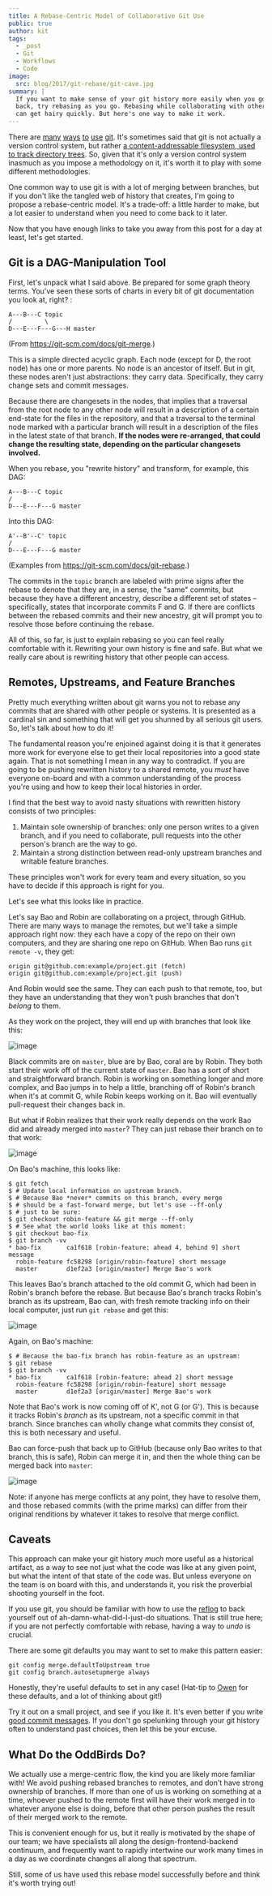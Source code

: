 ```yaml
---
title: A Rebase-Centric Model of Collaborative Git Use
public: true
author: kit
tags:
  - _post
  - Git
  - Workflows
  - Code
image:
  src: blog/2017/git-rebase/git-cave.jpg
summary: |
  If you want to make sense of your git history more easily when you go
  back, try rebasing as you go. Rebasing while collaborating with others
  can get hairy quickly. But here's one way to make it work.
---
```


There are [many][] [ways][] [to][] [use][] [git]. It's sometimes said
that git is not actually a version control system, but rather [a
content-addressable filesystem, used to track directory trees]. So,
given that it's only a version control system inasmuch as you impose a
methodology on it, it's worth it to play with some different
methodologies.

One common way to use git is with a lot of merging between branches, but
if you don't like the tangled web of history that creates, I'm going to
propose a rebase-centric model. It's a trade-off: a little harder to
make, but a lot easier to understand when you need to come back to it
later.

Now that you have enough links to take you away from this post for a day
at least, let's get started.

  [many]: https://grimoire.ca/git/pull-request-workflow
  [ways]: http://nvie.com/posts/a-successful-git-branching-model/
  [to]: https://www.atlassian.com/git/tutorials/comparing-workflows/centralized-workflow
  [use]: https://git-scm.com/book/en/v2/Git-Branching-Branching-Workflows
  [git]: http://blog.endpoint.com/2014/05/git-workflows-that-work.html
  [a content-addressable filesystem, used to track directory trees]: http://marc.info/?l=linux-kernel&m=111293537202443

## Git is a DAG-Manipulation Tool

First, let's unpack what I said above. Be prepared for some graph theory
terms. You've seen these sorts of charts in every bit of git
documentation you look at, right? :

    A---B---C topic
    /         \
    D---E---F---G---H master

(From <https://git-scm.com/docs/git-merge>.)

This is a simple directed acyclic graph. Each node (except for D, the
root node) has one or more parents. No node is an ancestor of itself.
But in git, these nodes aren't just abstractions: they carry data.
Specifically, they carry change sets and commit messages.

Because there are changesets in the nodes, that implies that a traversal
from the root node to any other node will result in a description of a
certain end-state for the files in the repository, and that a traversal
to the terminal node marked with a particular branch will result in a
description of the files in the latest state of that branch. **If the
nodes were re-arranged, that could change the resulting state, depending
on the particular changesets involved.**

When you rebase, you "rewrite history" and transform, for example, this
DAG:

    A---B---C topic
    /
    D---E---F---G master

Into this DAG:

    A'--B'--C' topic
    /
    D---E---F---G master

(Examples from <https://git-scm.com/docs/git-rebase>.)

The commits in the `topic` branch are labeled with prime signs after the
rebase to denote that they are, in a sense, the "same" commits, but
because they have a different ancestry, describe a different set of
states – specifically, states that incorporate commits F and G. If there
are conflicts between the rebased commits and their new ancestry, git
will prompt you to resolve those before continuing the rebase.

All of this, so far, is just to explain rebasing so you can feel really
comfortable with it. Rewriting your own history is fine and safe. But
what we really care about is rewriting history that other people can
access.

## Remotes, Upstreams, and Feature Branches

Pretty much everything written about git warns you not to rebase any
commits that are shared with other people or systems. It is presented as
a cardinal sin and something that will get you shunned by all serious
git users. So, let's talk about how to do it!

The fundamental reason you're enjoined against doing it is that it
generates more work for everyone else to get their local repositories
into a good state again. That is not something I mean in any way to
contradict. If you are going to be pushing rewritten history to a shared
remote, you *must* have everyone on-board and with a common
understanding of the process you're using and how to keep their local
histories in order.

I find that the best way to avoid nasty situations with rewritten
history consists of two principles:

1.  Maintain sole ownership of branches: only one person writes to a
    given branch, and if you need to collaborate, pull requests into the
    other person's branch are the way to go.
2.  Maintain a strong distinction between read-only upstream branches
    and writable feature branches.

These principles won't work for every team and every situation, so you
have to decide if this approach is right for you.

Let's see what this looks like in practice.

Let's say Bao and Robin are collaborating on a project, through GitHub.
There are many ways to manage the remotes, but we'll take a simple
approach right now: they each have a copy of the repo on their own
computers, and they are sharing one repo on GitHub. When Bao runs
`git remote -v`, they get:

    origin git@github.com:example/project.git (fetch)
    origin git@github.com:example/project.git (push)

And Robin would see the same. They can each push to that remote, too,
but they have an understanding that they won't push branches that don't
*belong* to them.

As they work on the project, they will end up with branches that look
like this:

<img src="/static/images/blog/2017/git-rebase/fig_01.png" class="align-center" alt="image" />

Black commits are on `master`, blue are by Bao, coral are by Robin. They
both start their work off of the current state of `master`. Bao has a
sort of short and straightforward branch. Robin is working on something
longer and more complex, and Bao jumps in to help a little, branching
off of Robin's branch when it's at commit G, while Robin keeps working
on it. Bao will eventually pull-request their changes back in.

But what if Robin realizes that their work really depends on the work
Bao did and already merged into `master`? They can just rebase their
branch on to that work:

<img src="/static/images/blog/2017/git-rebase/fig_02.png" class="align-center" alt="image" />

On Bao's machine, this looks like:

    $ git fetch
    $ # Update local information on upstream branch.
    $ # Because Bao *never* commits on this branch, every merge
    $ # should be a fast-forward merge, but let's use --ff-only
    $ # just to be sure:
    $ git checkout robin-feature && git merge --ff-only
    $ # See what the world looks like at this moment:
    $ git checkout bao-fix
    $ git branch -vv
    * bao-fix       ca1f618 [robin-feature: ahead 4, behind 9] short message
      robin-feature fc58298 [origin/robin-feature] short message
      master        d1ef2a3 [origin/master] Merge Bao's work

This leaves Bao's branch attached to the old commit G, which had been in
Robin's branch before the rebase. But because Bao's branch tracks
Robin's branch as its upstream, Bao can, with fresh remote tracking info
on their local computer, just run `git rebase` and get this:

<img src="/static/images/blog/2017/git-rebase/fig_03.png" class="align-center" alt="image" />

Again, on Bao's machine:

    $ # Because the bao-fix branch has robin-feature as an upstream:
    $ git rebase
    $ git branch -vv
    * bao-fix       ca1f618 [robin-feature: ahead 2] short message
      robin-feature fc58298 [origin/robin-feature] short message
      master        d1ef2a3 [origin/master] Merge Bao's work

Note that Bao's work is now coming off of K', not G (or G'). This is
because it tracks Robin's *branch* as its upstream, not a specific
commit in that branch. Since branches can wholly change what commits
they consist of, this is both necessary and useful.

Bao can force-push that back up to GitHub (because only Bao writes to
that branch, this is safe), Robin can merge it in, and then the whole
thing can be merged back into `master`:

<img src="/static/images/blog/2017/git-rebase/fig_04.png" class="align-center" alt="image" />

Note: if anyone has merge conflicts at any point, they have to resolve
them, and those rebased commits (with the prime marks) can differ from
their original renditions by whatever it takes to resolve that merge
conflict.

## Caveats

This approach can make your git history *much* more useful as a
historical artifact, as a way to see not just what the code was like at
any given point, but what the intent of that state of the code was. But
unless everyone on the team is on board with this, and understands it,
you risk the proverbial shooting yourself in the foot.

If you use git, you should be familiar with how to use the [reflog] to
back yourself out of ah-damn-what-did-I-just-do situations. That is
still true here; if you are not perfectly comfortable with rebase,
having a way to *undo* is crucial.

There are some git defaults you may want to set to make this pattern
easier:

    git config merge.defaultToUpstream true
    git config branch.autosetupmerge always

Honestly, they're useful defaults to set in any case! (Hat-tip to [Owen]
for these defaults, and a lot of thinking about git!)

Try it out on a small project, and see if you like it. It's even better
if you write [good commit messages]. If you don't go spelunking through
your git history often to understand past choices, then let this be your
excuse.

  [reflog]: https://git-scm.com/docs/git-reflog
  [Owen]: https://grimoire.ca/git/config
  [good commit messages]: http://alistapart.com/article/the-art-of-the-commit

## What Do the OddBirds Do?

We actually use a merge-centric flow, the kind you are likely more
familiar with! We avoid pushing rebased branches to remotes, and don't
have strong ownership of branches. If more than one of us is working on
something at a time, whoever pushed to the remote first will have their
work merged in to whatever anyone else is doing, before that other
person pushes the result of their merged work to the remote.

This is convenient enough for us, but it really is motivated by the
shape of our team; we have specialists all along the
design-frontend-backend continuum, and frequently want to rapidly
intertwine our work many times in a day as we coordinate changes all
along that spectrum.

Still, some of us have used this rebase model successfully before and
think it's worth trying out!
